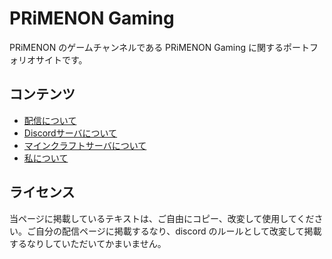 PRiMENON Gaming
======================
PRiMENON のゲームチャンネルである PRiMENON Gaming に関するポートフォリオサイトです。

## コンテンツ

* [配信について](streaming.md)
* [Discordサーバについて](discord.md)
* [マインクラフトサーバについて](minecraft.md)
* [私について](about.md)

## ライセンス
当ページに掲載しているテキストは、ご自由にコピー、改変して使用してください。ご自分の配信ページに掲載するなり、discord のルールとして改変して掲載するなりしていただいてかまいません。
